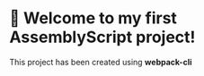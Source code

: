 # 🚀 Welcome to my first AssemblyScript project!

This project has been created using **webpack-cli**
